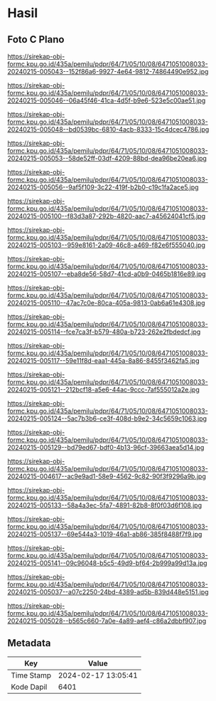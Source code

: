 # Hasil

## Foto C Plano

https://sirekap-obj-formc.kpu.go.id/435a/pemilu/pdpr/64/71/05/10/08/6471051008033-20240215-005043--152f86a6-9927-4e64-9812-74864490e952.jpg

https://sirekap-obj-formc.kpu.go.id/435a/pemilu/pdpr/64/71/05/10/08/6471051008033-20240215-005046--06a45f46-41ca-4d5f-b9e6-523e5c00ae51.jpg

https://sirekap-obj-formc.kpu.go.id/435a/pemilu/pdpr/64/71/05/10/08/6471051008033-20240215-005048--bd0539bc-6810-4acb-8333-15c4dcec4786.jpg

https://sirekap-obj-formc.kpu.go.id/435a/pemilu/pdpr/64/71/05/10/08/6471051008033-20240215-005053--58de52ff-03df-4209-88bd-dea96be20ea6.jpg

https://sirekap-obj-formc.kpu.go.id/435a/pemilu/pdpr/64/71/05/10/08/6471051008033-20240215-005056--9af5f109-3c22-419f-b2b0-c19c1fa2ace5.jpg

https://sirekap-obj-formc.kpu.go.id/435a/pemilu/pdpr/64/71/05/10/08/6471051008033-20240215-005100--f83d3a87-292b-4820-aac7-a45624041cf5.jpg

https://sirekap-obj-formc.kpu.go.id/435a/pemilu/pdpr/64/71/05/10/08/6471051008033-20240215-005103--959e8161-2a09-46c8-a469-f82e6f555040.jpg

https://sirekap-obj-formc.kpu.go.id/435a/pemilu/pdpr/64/71/05/10/08/6471051008033-20240215-005107--eba8de56-58d7-41cd-a0b9-0465b1816e89.jpg

https://sirekap-obj-formc.kpu.go.id/435a/pemilu/pdpr/64/71/05/10/08/6471051008033-20240215-005110--47ac7c0e-80ca-405a-9813-0ab6a61e4308.jpg

https://sirekap-obj-formc.kpu.go.id/435a/pemilu/pdpr/64/71/05/10/08/6471051008033-20240215-005114--fce7ca3f-b579-480a-b723-262e2fbdedcf.jpg

https://sirekap-obj-formc.kpu.go.id/435a/pemilu/pdpr/64/71/05/10/08/6471051008033-20240215-005117--59e11f8d-eaa1-445a-8a86-8455f3462fa5.jpg

https://sirekap-obj-formc.kpu.go.id/435a/pemilu/pdpr/64/71/05/10/08/6471051008033-20240215-005121--212bcf18-a5e6-44ac-9ccc-7af555012a2e.jpg

https://sirekap-obj-formc.kpu.go.id/435a/pemilu/pdpr/64/71/05/10/08/6471051008033-20240215-005124--5ac7b3b6-ce3f-408d-b9e2-34c5659c1063.jpg

https://sirekap-obj-formc.kpu.go.id/435a/pemilu/pdpr/64/71/05/10/08/6471051008033-20240215-005129--bd79ed67-bdf0-4b13-96cf-39663aea5d14.jpg

https://sirekap-obj-formc.kpu.go.id/435a/pemilu/pdpr/64/71/05/10/08/6471051008033-20240215-004617--ac9e9ad1-58e9-4562-9c82-90f3f9296a9b.jpg

https://sirekap-obj-formc.kpu.go.id/435a/pemilu/pdpr/64/71/05/10/08/6471051008033-20240215-005133--58a4a3ec-5fa7-4891-82b8-8f0f03d6f108.jpg

https://sirekap-obj-formc.kpu.go.id/435a/pemilu/pdpr/64/71/05/10/08/6471051008033-20240215-005137--69e544a3-1019-46a1-ab86-385f8488f7f9.jpg

https://sirekap-obj-formc.kpu.go.id/435a/pemilu/pdpr/64/71/05/10/08/6471051008033-20240215-005141--09c96048-b5c5-49d9-bf64-2b999a99d13a.jpg

https://sirekap-obj-formc.kpu.go.id/435a/pemilu/pdpr/64/71/05/10/08/6471051008033-20240215-005037--a07c2250-24bd-4389-ad5b-839d448e5151.jpg

https://sirekap-obj-formc.kpu.go.id/435a/pemilu/pdpr/64/71/05/10/08/6471051008033-20240215-005028--b565c660-7a0e-4a89-aef4-c86a2dbbf907.jpg


## Metadata

| Key        | Value               |
| ---------- | ------------------- |
| Time Stamp | 2024-02-17 13:05:41 |
| Kode Dapil | 6401                |



